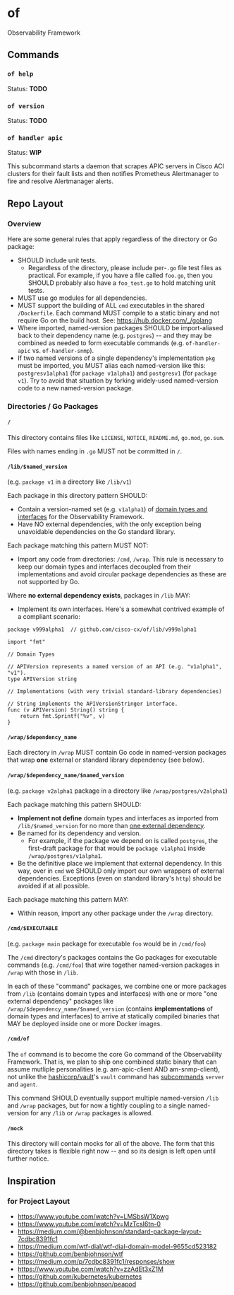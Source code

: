 # of
Observability Framework

## Commands

### `of help`

Status: **TODO**

### `of version`

Status: **TODO**

### `of handler apic`

Status: **WIP**

This subcommand starts a daemon that scrapes APIC servers in Cisco ACI clusters for their fault lists and then notifies Prometheus Alertmanager to fire and resolve Alertmanager alerts.

## Repo Layout

### Overview

Here are some general rules that apply regardless of the directory or Go package:

- SHOULD include unit tests.
  - Regardless of the directory, please include per-`.go` file test files as practical. For example, if you have a file called `foo.go`, then you SHOULD probably also have a `foo_test.go` to hold matching unit tests.
- MUST use go modules for all dependencies.
- MUST support the building of ALL `cmd` executables in the shared `/Dockerfile`. Each command MUST compile to a static binary and not require Go on the build host. See: https://hub.docker.com/_/golang
- Where imported, named-version packages SHOULD be import-aliased back to their dependency name (e.g. `postgres`) -- and they may be combined as needed to form executable commands (e.g. `of-handler-apic` vs. `of-handler-snmp`).
- If two named versions of a single dependency's implementation `pkg` must be imported, you MUST alias each named-version like this: `postgresv1alpha1` (for `package v1alpha1`) and `postgresv1` (for `package v1`). Try to avoid that situation by forking widely-used named-version code to a new named-version package.

### Directories / Go Packages

#### `/`

This directory contains files like `LICENSE`, `NOTICE`, `README.md`, `go.mod`, `go.sum`.

Files with names ending in `.go` MUST not be committed in `/`.

#### `/lib/$named_version`

(e.g. `package v1` in a directory like `/lib/v1`)

Each package in this directory pattern SHOULD:
- Contain a version-named set (e.g. `v1alpha1`) of [domain types and interfaces](https://www.youtube.com/watch?v=LMSbsW1Xpwg) for the Observability Framework.
- Have NO external dependencies, with the only exception being unavoidable dependencies on the Go standard library.

Each package matching this pattern MUST NOT:
- Import any code from directories: `/cmd`, `/wrap`. This rule is necessary to keep our domain types and interfaces decoupled from their implementations and avoid circular package dependencies as these are not supported by Go.

Where **no external dependency exists**, packages in `/lib` MAY:
- Implement its own interfaces. Here's a somewhat contrived example of a compliant scenario:

```
package v999alpha1  // github.com/cisco-cx/of/lib/v999alpha1

import "fmt"

// Domain Types

// APIVersion represents a named version of an API (e.g. "v1alpha1", "v1").
type APIVersion string

// Implementations (with very trivial standard-library dependencies)

// String implements the APIVersionStringer interface.
func (v APIVersion) String() string {
    return fmt.Sprintf("%v", v)
}
```

#### `/wrap/$dependency_name`

Each directory in `/wrap` MUST contain Go code in named-version packages that wrap **one** external or standard library dependency (see below).

#### `/wrap/$dependency_name/$named_version`

(e.g. `package v2alpha1` package in a directory like `/wrap/postgres/v2alpha1`)

Each package matching this pattern SHOULD:
- **Implement not define** domain types and interfaces as imported from `/lib/$named_version` for no more than [one external dependency](https://www.youtube.com/watch?v=LMSbsW1Xpwg).
- Be named for its dependency and version.
  - For example, if the package we depend on is called `postgres`, the first-draft package for that would be `package v1alpha1` inside `/wrap/postgres/v1alpha1`.
- Be the definitive place we implement that external dependency. In this way, over in `cmd` we SHOULD only import our own wrappers of external dependencies. Exceptions (even on standard library's `http`) should be avoided if at all possible.

Each package matching this pattern MAY:
- Within reason, import any other package under the `/wrap` directory.

#### `/cmd/$EXECUTABLE`

(e.g. `package main` package for executable `foo` would be in `/cmd/foo`)

The `/cmd` directory's packages contains the Go packages for executable commands (e.g. `/cmd/foo`) that wire together named-version packages in `/wrap` with those in `/lib`.

In each of these "command" packages, we combine one or more packages from `/lib` (contains domain types and interfaces) with one or more "one external dependency" packages like `/wrap/$dependency_name/$named_version` (contains **implementations** of domain types and interfaces) to arrive at statically compiled binaries that MAY be deployed inside one or more Docker images.

#### `/cmd/of`

The `of` command is to become the core Go command of the Observability Framework. That is, we plan to ship one combined static binary that can assume mutliple personalities (e.g. am-apic-client AND am-snmp-client), not unlike the [hashicorp/vault](https://github.com/hashicorp/vault)'s `vault` command has [subcommands](https://www.vaultproject.io/docs/commands/) `server` and `agent`.

This command SHOULD eventually support multiple named-version `/lib` and `/wrap` packages, but for now a tightly coupling to a single named-version for any `/lib` or `/wrap` packages is allowed.

#### `/mock`

This directory will contain mocks for all of the above. The form that this directory takes is flexible right now -- and so its design is left open until further notice.

## Inspiration

### for Project Layout

- https://www.youtube.com/watch?v=LMSbsW1Xpwg
- https://www.youtube.com/watch?v=MzTcsI6tn-0
- https://medium.com/@benbjohnson/standard-package-layout-7cdbc8391fc1
- https://medium.com/wtf-dial/wtf-dial-domain-model-9655cd523182
- https://github.com/benbjohnson/wtf
- https://medium.com/p/7cdbc8391fc1/responses/show
- https://www.youtube.com/watch?v=zzAdEt3xZ1M
- https://github.com/kubernetes/kubernetes
- https://github.com/benbjohnson/peapod
